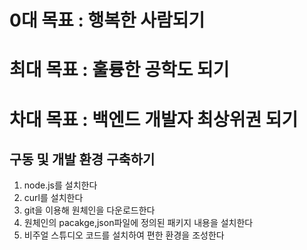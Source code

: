 # 0대 목표 : 행복한 사람되기   
# 최대 목표 : 훌륭한 공학도 되기  
# 차대 목표 : 백엔드 개발자 최상위권 되기   

## 구동 및 개발 환경 구축하기   
1. node.js를 설치한다   
2. curl를 설치한다   
3. git을 이용해 원체인을 다운로드한다   
4. 원체인의 pacakge,json파일에 정의된 패키지 내용을 설치한다   
5. 비주얼 스튜디오 코드를 설치하여 편한 환경을 조성한다   
